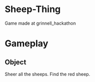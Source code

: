 # Sheep-Thing
Game made at grinnell_hackathon

# Gameplay
## Object
Sheer all the sheeps. Find the red sheep.
